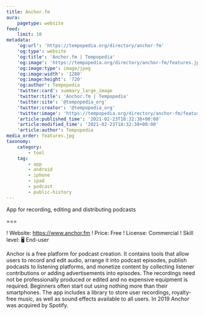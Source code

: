 ```yaml
---
title: Anchor.fm
aura:
    pagetype: website
feed:
    limit: 10
metadata:
    'og:url': 'https://tempopedia.org/directory/anchor-fm'
    'og:type': website
    'og:title': 'Anchor.fm | Tempopedia'
    'og:image': 'https://tempopedia.org/directory/anchor-fm/features.jpg'
    'og:image:type': image/jpeg
    'og:image:width': '1280'
    'og:image:height': '720'
    'og:author': Tempopedia
    'twitter:card': summary_large_image
    'twitter:title': 'Anchor.fm | Tempopedia'
    'twitter:site': '@tempopedia_org'
    'twitter:creator': '@tempopedia_org'
    'twitter:image': 'https://tempopedia.org/directory/anchor-fm/features.jpg'
    'article:published_time': '2021-02-23T18:32:38+00:00'
    'article:modified_time': '2021-02-23T18:32:38+00:00'
    'article:author': Tempopedia
media_order: features.jpg
taxonomy:
    category:
        - tool
    tag:
        - app
        - android
        - iphone
        - ipad
        - podcast
        - public-history
---
```


App for recording, editing and distributing podcasts

===

! Website: https://www.anchor.fm
! Price: Free
! License: Commercial
! Skill level: 🖥 End-user

Anchor is a free platform for podcast creation. It contains tools that allow users to record and edit audio, arrange it into podcast episodes, publish podcasts to listening platforms, and monetize content by collecting listener contributions or adding advertisements into episodes. The recordings need not be professionally produced or edited and no expensive equipment is required. Beginners often start out using nothing more than their smartphones. The app includes a library to store user recordings, royalty-free music, as well as sound effects available to all users. In 2019 Anchor was acquired by Spotify.
